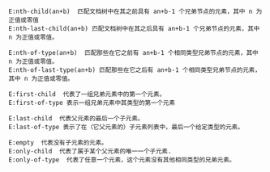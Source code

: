     E:nth-child(an+b)  匹配文档树中在其之前具有 an+b-1 个兄弟节点的元素，其中 n 为正值或零值
    E:nth-last-child(an+b) 匹配文档树中在其之后具有 an+b-1 个兄弟节点的元素，其中 n 为正值或零值。

    E:nth-of-type(an+b)  匹配那些在它之前有 an+b-1 个相同类型兄弟节点的元素，其中 n 为正值或零值。
    E:nth-of-last-type(an+b) 匹配那些在它之后有 an+b-1 个相同类型兄弟节点的元素，其中 n 为正值或零值。

    E:first-child  代表了一组兄弟元素中的第一个元素。
    E:first-of-type 表示一组兄弟元素中其类型的第一个元素

    E:last-child  代表父元素的最后一个子元素。
    E:last-of-type 表示了在（它父元素的）子元素列表中，最后一个给定类型的元素。

    E:empty  代表没有子元素的元素。
    E:only-child  代表了属于某个父元素的唯一一个子元素.
    E:only-of-type  代表了任意一个元素，这个元素没有其他相同类型的兄弟元素。
